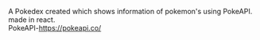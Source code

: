 A Pokedex created which shows information of pokemon's using PokeAPI.  
made in react.  
PokeAPI-https://pokeapi.co/  
